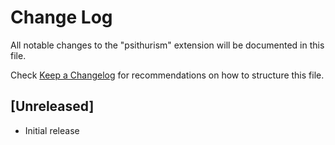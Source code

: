 # Change Log

All notable changes to the "psithurism" extension will be documented in this file.

Check [Keep a Changelog](http://keepachangelog.com/) for recommendations on how to structure this file.

## [Unreleased]

- Initial release